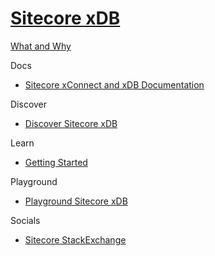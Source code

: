 # [Sitecore xDB]()

[What and Why]()

Docs

 - [Sitecore xConnect and xDB Documentation](https://doc.sitecore.com/en/developers/101/sitecore-experience-platform/xconnect-and-the-xdb.html)

Discover

 - [Discover Sitecore xDB]()

Learn

 - [Getting Started]()

Playground

 - [Playground Sitecore xDB]()

Socials

- [Sitecore StackExchange](https://sitecore.stackexchange.com/questions/tagged/xdb)